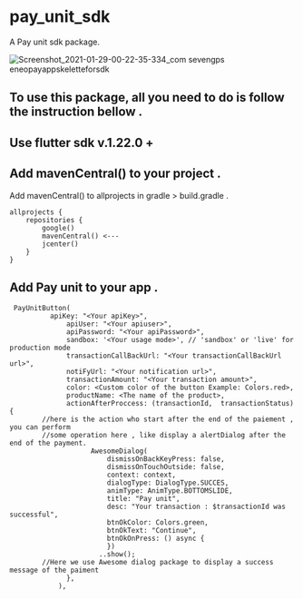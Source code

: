 # pay_unit_sdk

A Pay unit sdk package.



![Screenshot_2021-01-29-00-22-35-334_com sevengps eneopayappskeletteforsdk](https://user-images.githubusercontent.com/44162391/106212135-2ab64680-6187-11eb-8701-c559597fec3a.jpg)

## To use this package, all you need to do is follow the instruction bellow .

## Use flutter sdk v.1.22.0 +

## Add mavenCentral() to your project .

Add mavenCentral() to allprojects in gradle > build.gradle .



```
allprojects {
    repositories {
        google()
        mavenCentral() <---
        jcenter()
    }
}

```


## Add Pay unit to your app .


```
 PayUnitButton(
	      apiKey: "<Your apiKey>",
              apiUser: "<Your apiuser>",
              apiPassword: "<Your apiPassword>",
              sandbox: '<Your usage mode>', // 'sandbox' or 'live' for production mode
              transactionCallBackUrl: "<Your transactionCallBackUrl url>",
              notiFyUrl: "<Your notification url>",
              transactionAmount: "<Your transaction amount>",
              color: <Custom color of the button Example: Colors.red>,
              productName: <The name of the product>,
              actionAfterProccess: (transactionId,  transactionStatus) {
		//here is the action who start after the end of the paiement , you can perform 	
		//some operation here , like display a alertDialog after the end of the payment.
                    AwesomeDialog(
                        dismissOnBackKeyPress: false,
                        dismissOnTouchOutside: false,
                        context: context,
                        dialogType: DialogType.SUCCES,
                        animType: AnimType.BOTTOMSLIDE,
                        title: "Pay unit",
                        desc: "Your transaction : $transactionId was successful",
                        btnOkColor: Colors.green,
                        btnOkText: "Continue",
                        btnOkOnPress: () async {
                        })
                      ..show();
		//Here we use Awesome dialog package to display a success message of the paiment
              },
            ),

```
